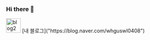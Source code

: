 ### Hi there 👋



<img width="40" alt="blog2" src="https://user-images.githubusercontent.com/69295697/108477037-107b0e80-72d6-11eb-928f-928c8044a93c.PNG">
[내 블로그]("https://blog.naver.com/whguswl0408")


<!--
**JoHyeonJi0408/JoHyeonJi0408** is a ✨ _special_ ✨ repository because its `README.md` (this file) appears on your GitHub profile.

Here are some ideas to get you started:

- 🔭 I’m currently working on ...
- 🌱 I’m currently learning ...
- 👯 I’m looking to collaborate on ...
- 🤔 I’m looking for help with ...
- 💬 Ask me about ...
- 📫 How to reach me: ...
- 😄 Pronouns: ...
- ⚡ Fun fact: ...
-->
